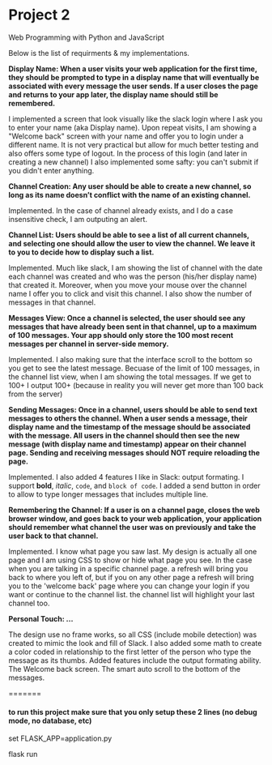 # Project 2

Web Programming with Python and JavaScript

Below is the list of requirments & my implementations.

**Display Name: When a user visits your web application for the first time, they should be prompted to type in a display name that will eventually be associated with every message the user sends. If a user closes the page and returns to your app later, the display name should still be remembered.**

I implemented a screen that look visually like the slack login where I ask you to enter your name (aka Display name). Upon repeat visits, I am showing a "Welcome back" screen with your name and offer you to login under a different name. It is not very practical but allow for much better testing and also offers some type of logout.
In the process of this login (and later in creating a new channel) I also implemented some safty: you can't submit if you didn't enter anything.

**Channel Creation: Any user should be able to create a new channel, so long as its name doesn’t conflict with the name of an existing channel.**

Implemented. In the case of channel already exists, and I do a case insensitive check, I am outputing an alert.

**Channel List: Users should be able to see a list of all current channels, and selecting one should allow the user to view the channel. We leave it to you to decide how to display such a list.**

Implemented. Much like slack, I am showing the list of channel with the date each channel was created and who was the person (his/her display name) that created it. Moreover, when you move your mouse over the channel name I offer you to click and visit this channel. I also show the number of messages in that channel.

**Messages View: Once a channel is selected, the user should see any messages that have already been sent in that channel, up to a maximum of 100 messages. Your app should only store the 100 most recent messages per channel in server-side memory.**

Implemented. I also making sure that the interface scroll to the bottom so you get to see the latest message. Becuase of the limit of 100 messages, in the channel list view, when I am showing the total messages. If we get to 100+ I output 100+ (because in reality you will never get more than 100 back from the server)

**Sending Messages: Once in a channel, users should be able to send text messages to others the channel. When a user sends a message, their display name and the timestamp of the message should be associated with the message. All users in the channel should then see the new message (with display name and timestamp) appear on their channel page. Sending and receiving messages should NOT require reloading the page.**

Implemented. I also added 4 features I like in Slack: output formating. I support **bold**, *italic*, `code`, and ```block of code```. I added a send button in order to allow to type longer messages that includes multiple line.

**Remembering the Channel: If a user is on a channel page, closes the web browser window, and goes back to your web application, your application should remember what channel the user was on previously and take the user back to that channel.**

Implemented. I know what page you saw last. My design is actually all one page and I am using CSS to show or hide what page you see. In the case when you are talking in a specific channel page. a refresh will bring you back to where you left of, but if you on any other page a refresh will bring you to the 'welcome back' page where you can change your login if you want or continue to the channel list. the channel list will highlight your last channel too.

**Personal Touch: ...**

The design use no frame works, so all CSS (include mobile detection) was created to mimic the look and fill of Slack. I also added some math to create a color coded in relationship to the first letter of the person who type the message as its thumbs. Added features include the output formating ability. The Welcome back screen. The smart auto scroll to the bottom of the messages.





=======
#### to run this project make sure that you only setup these 2 lines (no debug mode, no database, etc)

set FLASK_APP=application.py

flask run
